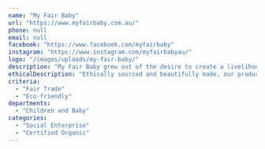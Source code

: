 ```yaml
---
name: "My Fair Baby"
url: "https://www.myfairbaby.com.au/"
phone: null
email: null
facebook: "https://www.facebook.com/myfairbaby"
instagram: "https://www.instagram.com/myfairbabyau/"
logo: "/images/uploads/my-fair-baby/"
description: "My Fair Baby grew out of the desire to create a livelihood for families in some of the world's poorest countries. We bring fun and super comfy apparel for babies and kids as well as eco-friendly toys and accessories. Ethically sourced and beautifully made, our products are fair trade, organic and sustainable. All our profits are donated to help the needy. We turned 7 in 2020, celebrating the existence of our small business, making its impact for a fairer world."
ethicalDescription: "Ethically sourced and beautifully made, our products are fair trade, organic and sustainable. Our babies and kids clothing are made from 100% certified organic cotton which helps our planet and producers, and that fair trade practices are upheld. Our baby gift sets come in an upcycled gift bag, saving fabric from the landfill."
criteria:
  - "Fair Trade"
  - "Eco-friendly"
departments:
  - "Children and Baby"
categories:
  - "Social Enterprise"
  - "Certified Organic"
---
```

